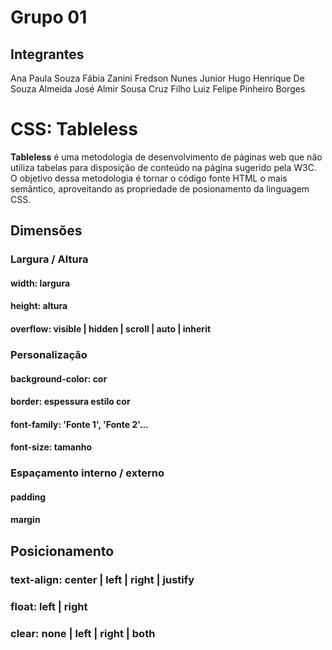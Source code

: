 # Grupo 01
## Integrantes
Ana Paula Souza
Fábia Zanini
Fredson Nunes Junior
Hugo Henrique De Souza Almeida
José Almir Sousa Cruz Filho
Luiz Felipe Pinheiro Borges

# CSS: Tableless
**Tableless** é uma metodologia de desenvolvimento de páginas web que não utiliza tabelas para disposição de conteúdo na página sugerido pela W3C. 
O objetivo dessa metodologia é tornar o código fonte HTML o mais semântico, aproveitando as propriedade de posionamento da linguagem CSS.

## Dimensões
### Largura / Altura
#### width: largura
#### height: altura
#### overflow: visible | hidden | scroll | auto | inherit

### Personalização
#### background-color: cor
#### border: espessura estilo cor
#### font-family: 'Fonte 1', 'Fonte 2'...
#### font-size: tamanho

### Espaçamento interno / externo
#### padding
#### margin

## Posicionamento
### text-align: center | left | right | justify
### float: left | right
### clear: none | left | right | both

